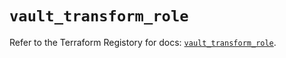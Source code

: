# `vault_transform_role`

Refer to the Terraform Registory for docs: [`vault_transform_role`](https://registry.terraform.io/providers/hashicorp/vault/3.20.0/docs/resources/transform_role).
